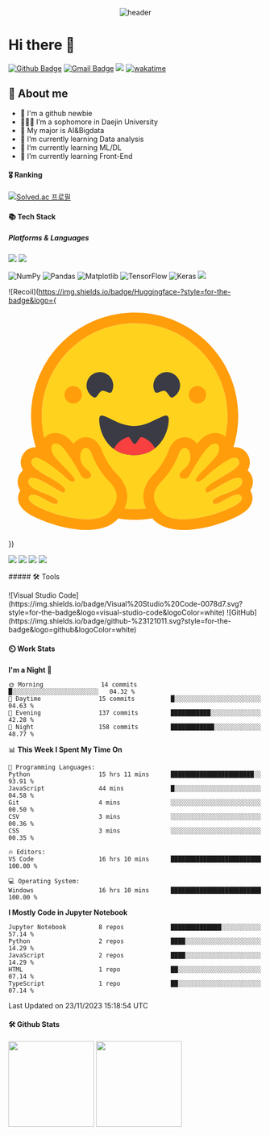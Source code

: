 <div align="center">
  
  ![header](https://capsule-render.vercel.app/api?type=Waving&height=150&section=header&text=Haseong%20Jung&fontSize=35&animation=fadeIn&fontAlignY=30&color=072345&fontColor=fff)
</div>

# Hi there 👋

[![Github Badge](https://img.shields.io/badge/-HaseongJung-grey?style=flat&logo=github&logoColor=white&link=https://github.com/HaseongJung/)](https://www.github.com/HaseongJung/) 
[![Gmail Badge](https://img.shields.io/badge/-haseong8012@gmail.com-c14438?style=flat&logo=Gmail&logoColor=white&link=mailto:haseong8012@gmail.com)](mailto:haseong8012@gmail.com) 
![](https://visitor-badge.glitch.me/badge?page_id=haseong8012@gmail.com)
[![wakatime](https://wakatime.com/badge/user/f6d79253-e5a4-4b14-b0a9-9658ac936d17.svg)](https://wakatime.com/@f6d79253-e5a4-4b14-b0a9-9658ac936d17)

## 💬 About me
- 🌱 I'm a github newbie
- 👨🏻‍🎓 I’m a sophomore in Daejin University
- 🤖 My major is AI&Bigdata
- 📖 I’m currently learning Data analysis
- 📖 I’m currently learning ML/DL
- 📖 I’m currently learning Front-End

#### 🎖️ Ranking
[![Solved.ac
프로필](http://mazassumnida.wtf/api/v2/generate_badge?boj=haseong8012)](https://solved.ac/haseong8012) &nbsp;&nbsp;&nbsp;

#### 📚 Tech Stack
##### Platforms & Languages
<p>
  <img src="https://img.shields.io/badge/Python-3776AB?style=flat-square&logo=Python&logoColor=white"/>
  <img src="https://img.shields.io/badge/Anaconda-44A833?style=flat-square&logo=Anaconda&logoColor=white"/>

  ![NumPy](https://img.shields.io/badge/numpy-%23013243.svg?style=for-the-badge&logo=numpy&logoColor=white)
  ![Pandas](https://img.shields.io/badge/pandas-%23150458.svg?style=for-the-badge&logo=pandas&logoColor=white)
  ![Matplotlib](https://img.shields.io/badge/Matplotlib-%23ffffff.svg?style=for-the-badge&logo=Matplotlib&logoColor=black)
  ![TensorFlow](https://img.shields.io/badge/TensorFlow-%23FF6F00.svg?style=for-the-badge&logo=TensorFlow&logoColor=white)
  ![Keras](https://img.shields.io/badge/Keras-%23D00000.svg?style=for-the-badge&logo=Keras&logoColor=white)
  <img src="https://img.shields.io/badge/Huggingface-?style=flat&logo=Huggingface&logoColor=white"/>
  
  ![Recoil](https://img.shields.io/badge/Huggingface-?style=for-the-badge&logo={<svg class="h-7 w-7 transition-transform group-hover:-translate-y-px" viewBox="0 0 95 88" fill="none" xmlns="http://www.w3.org/2000/svg"><path d="M47.2119 76.5C66.4037 76.5 81.9619 60.9419 81.9619 41.75C81.9619 22.5581 66.4037 7 47.2119 7C28.02 7 12.4619 22.5581 12.4619 41.75C12.4619 60.9419 28.02 76.5 47.2119 76.5Z" fill="#FFD21E"></path><path d="M81.9619 41.75C81.9619 22.5581 66.4037 7 47.2119 7C28.02 7 12.4619 22.5581 12.4619 41.75C12.4619 60.9419 28.02 76.5 47.2119 76.5C66.4037 76.5 81.9619 60.9419 81.9619 41.75ZM8.46185 41.75C8.46185 20.349 25.8108 3 47.2119 3C68.6129 3 85.9619 20.349 85.9619 41.75C85.9619 63.151 68.6129 80.5 47.2119 80.5C25.8108 80.5 8.46185 63.151 8.46185 41.75Z" fill="#FF9D0B"></path><path d="M58.5024 32.2915C59.7768 32.7415 60.2839 35.3615 61.5713 34.6769C64.0095 33.3805 64.9351 30.353 63.6387 27.9148C62.3423 25.4767 59.3148 24.5511 56.8766 25.8475C54.4384 27.1439 53.5128 30.1714 54.8092 32.6096C55.4211 33.7604 57.3632 31.8892 58.5024 32.2915Z" fill="#3A3B45"></path><path d="M34.9454 32.2915C33.671 32.7415 33.164 35.3615 31.8766 34.6769C29.4384 33.3805 28.5128 30.353 29.8092 27.9148C31.1056 25.4767 34.1331 24.5511 36.5713 25.8475C39.0095 27.1439 39.9351 30.1714 38.6387 32.6096C38.0268 33.7604 36.0846 31.8892 34.9454 32.2915Z" fill="#3A3B45"></path><path d="M46.9619 56.289C56.7903 56.289 59.9619 47.5261 59.9619 43.0262C59.9619 40.6875 58.3898 41.4236 55.8718 42.6702C53.5449 43.8222 50.4102 45.4101 46.9619 45.4101C39.7822 45.4101 33.9619 38.5263 33.9619 43.0262C33.9619 47.5261 37.1334 56.289 46.9619 56.289Z" fill="#3A3B45"></path><mask id="mask0" mask-type="alpha" maskUnits="userSpaceOnUse" x="33" y="41" width="27" height="16"><path d="M46.9619 56.289C56.7903 56.289 59.9619 47.5261 59.9619 43.0262C59.9619 40.6875 58.3898 41.4236 55.8718 42.6702C53.5449 43.8222 50.4102 45.4101 46.9619 45.4101C39.7822 45.4101 33.9619 38.5263 33.9619 43.0262C33.9619 47.5261 37.1334 56.289 46.9619 56.289Z" fill="white"></path></mask><g mask="url(#mask0)"><path d="M47.2119 66.5C52.0018 66.5 55.8848 62.617 55.8848 57.8271C55.8848 54.0962 53.5291 50.9156 50.224 49.6915C50.1023 49.6464 49.9794 49.604 49.8553 49.5643C49.0219 49.2979 48.1337 52.1623 47.2119 52.1623C46.3506 52.1623 45.5186 49.2797 44.7332 49.5135C41.151 50.5799 38.5389 53.8984 38.5389 57.8271C38.5389 62.617 42.4219 66.5 47.2119 66.5Z" fill="#F94040"></path></g><path d="M70.7119 37C72.5068 37 73.9619 35.5449 73.9619 33.75C73.9619 31.9551 72.5068 30.5 70.7119 30.5C68.9169 30.5 67.4619 31.9551 67.4619 33.75C67.4619 35.5449 68.9169 37 70.7119 37Z" fill="#FF9D0B"></path><path d="M24.2119 37C26.0068 37 27.4619 35.5449 27.4619 33.75C27.4619 31.9551 26.0068 30.5 24.2119 30.5C22.4169 30.5 20.9619 31.9551 20.9619 33.75C20.9619 35.5449 22.4169 37 24.2119 37Z" fill="#FF9D0B"></path><path class="origin-bottom-right transition-transform group-hover:-rotate-6" d="M17.5238 48C15.9048 48 14.4578 48.665 13.4488 49.871C12.8248 50.618 12.1728 51.822 12.1198 53.625C11.4408 53.43 10.7878 53.321 10.1778 53.321C8.6278 53.321 7.2278 53.915 6.2378 54.994C4.9658 56.379 4.4008 58.081 4.6468 59.784C4.7638 60.595 5.0348 61.322 5.4398 61.995C4.5858 62.686 3.9568 63.648 3.6528 64.805C3.4148 65.712 3.1708 67.601 4.4448 69.547C4.3638 69.674 4.2878 69.806 4.2168 69.941C3.4508 71.395 3.4018 73.038 4.0778 74.568C5.1028 76.887 7.6498 78.714 12.5958 80.675C15.6728 81.895 18.4878 82.675 18.5128 82.682C22.5808 83.737 26.2598 84.273 29.4448 84.273C35.2988 84.273 39.4898 82.48 41.9018 78.944C45.7838 73.25 45.2288 68.042 40.2058 63.022C37.4258 60.244 35.5778 56.148 35.1928 55.249C34.4168 52.587 32.3648 49.628 28.9538 49.628H28.9528C28.6658 49.628 28.3758 49.651 28.0898 49.696C26.5958 49.931 25.2898 50.791 24.3568 52.085C23.3498 50.833 22.3718 49.837 21.4868 49.275C20.1528 48.429 18.8198 48 17.5238 48ZM17.5238 52C18.0338 52 18.6568 52.217 19.3438 52.653C21.4768 54.006 25.5928 61.081 27.0998 63.833C27.6048 64.755 28.4678 65.145 29.2448 65.145C30.7868 65.145 31.9908 63.612 29.3858 61.664C25.4688 58.733 26.8428 53.942 28.7128 53.647C28.7948 53.634 28.8758 53.628 28.9538 53.628C30.6538 53.628 31.4038 56.558 31.4038 56.558C31.4038 56.558 33.6018 62.078 37.3778 65.851C41.1538 69.625 41.3488 72.654 38.5968 76.69C36.7198 79.442 33.1268 80.273 29.4448 80.273C25.6258 80.273 21.7108 79.379 19.5168 78.81C19.4088 78.782 6.0658 75.013 7.7558 71.805C8.0398 71.266 8.5078 71.05 9.0968 71.05C11.4768 71.05 15.8058 74.592 17.6668 74.592C18.0828 74.592 18.3758 74.415 18.4958 73.983C19.2888 71.138 6.4388 69.942 7.5218 65.821C7.7128 65.092 8.2308 64.796 8.9588 64.797C12.1038 64.797 19.1598 70.328 20.6388 70.328C20.7518 70.328 20.8328 70.295 20.8768 70.225C21.6178 69.029 21.2118 68.194 15.9888 65.033C10.7658 61.871 7.0998 59.969 9.1848 57.699C9.4248 57.437 9.7648 57.321 10.1778 57.321C13.3488 57.322 20.8408 64.14 20.8408 64.14C20.8408 64.14 22.8628 66.243 24.0858 66.243C24.3668 66.243 24.6058 66.132 24.7678 65.858C25.6348 64.396 16.7148 57.636 16.2118 54.847C15.8708 52.957 16.4508 52 17.5238 52Z" fill="#FF9D0B"></path><path class="origin-bottom-right transition-transform group-hover:-rotate-6" d="M38.5967 76.6898C41.3487 72.6538 41.1537 69.6248 37.3777 65.8508C33.6017 62.0778 31.4037 56.5578 31.4037 56.5578C31.4037 56.5578 30.5827 53.3518 28.7127 53.6468C26.8427 53.9418 25.4697 58.7328 29.3867 61.6638C33.3037 64.5938 28.6067 66.5848 27.0997 63.8328C25.5927 61.0808 21.4777 54.0058 19.3437 52.6528C17.2107 51.2998 15.7087 52.0578 16.2117 54.8468C16.7147 57.6358 25.6357 64.3958 24.7677 65.8588C23.8997 67.3208 20.8407 64.1398 20.8407 64.1398C20.8407 64.1398 11.2687 55.4288 9.18465 57.6988C7.10065 59.9688 10.7657 61.8708 15.9887 65.0328C21.2127 68.1938 21.6177 69.0288 20.8767 70.2248C20.1347 71.4208 8.60465 61.6998 7.52165 65.8208C6.43965 69.9418 19.2887 71.1378 18.4957 73.9828C17.7027 76.8288 9.44465 68.5978 7.75565 71.8048C6.06565 75.0128 19.4087 78.7818 19.5167 78.8098C23.8267 79.9278 34.7727 82.2968 38.5967 76.6898Z" fill="#FFD21E"></path><path class="origin-bottom-left transition-transform group-hover:rotate-6" d="M77.3999 48C79.0189 48 80.4659 48.665 81.4749 49.871C82.0989 50.618 82.7509 51.822 82.8039 53.625C83.4829 53.43 84.1359 53.321 84.7459 53.321C86.2959 53.321 87.6959 53.915 88.6859 54.994C89.9579 56.379 90.5229 58.081 90.2769 59.784C90.1599 60.595 89.8889 61.322 89.4839 61.995C90.3379 62.686 90.9669 63.648 91.2709 64.805C91.5089 65.712 91.7529 67.601 90.4789 69.547C90.5599 69.674 90.6359 69.806 90.7069 69.941C91.4729 71.395 91.5219 73.038 90.8459 74.568C89.8209 76.887 87.2739 78.714 82.3279 80.675C79.2509 81.895 76.4359 82.675 76.4109 82.682C72.3429 83.737 68.6639 84.273 65.4789 84.273C59.6249 84.273 55.4339 82.48 53.0219 78.944C49.1399 73.25 49.6949 68.042 54.7179 63.022C57.4979 60.244 59.3459 56.148 59.7309 55.249C60.5069 52.587 62.5589 49.628 65.9699 49.628H65.9709C66.2579 49.628 66.5479 49.651 66.8339 49.696C68.3279 49.931 69.6339 50.791 70.5669 52.085C71.5739 50.833 72.5519 49.837 73.4369 49.275C74.7709 48.429 76.1039 48 77.3999 48ZM77.3999 52C76.8899 52 76.2669 52.217 75.5799 52.653C73.4469 54.006 69.3309 61.081 67.8239 63.833C67.3189 64.755 66.4559 65.145 65.6789 65.145C64.1369 65.145 62.9329 63.612 65.5379 61.664C69.4549 58.733 68.0809 53.942 66.2109 53.647C66.1289 53.634 66.0479 53.628 65.9699 53.628C64.2699 53.628 63.5199 56.558 63.5199 56.558C63.5199 56.558 61.3219 62.078 57.5459 65.851C53.7699 69.625 53.5749 72.654 56.3269 76.69C58.2039 79.442 61.7969 80.273 65.4789 80.273C69.2979 80.273 73.2129 79.379 75.4069 78.81C75.5149 78.782 88.8579 75.013 87.1679 71.805C86.8839 71.266 86.4159 71.05 85.8269 71.05C83.4469 71.05 79.1179 74.592 77.2569 74.592C76.8409 74.592 76.5479 74.415 76.4279 73.983C75.6349 71.138 88.4849 69.942 87.4019 65.821C87.2109 65.092 86.6929 64.796 85.9649 64.797C82.8199 64.797 75.7639 70.328 74.2849 70.328C74.1719 70.328 74.0909 70.295 74.0469 70.225C73.3059 69.029 73.7119 68.194 78.9349 65.033C84.1579 61.871 87.8239 59.969 85.7389 57.699C85.4989 57.437 85.1589 57.321 84.7459 57.321C81.5749 57.322 74.0829 64.14 74.0829 64.14C74.0829 64.14 72.0609 66.243 70.8379 66.243C70.5569 66.243 70.3179 66.132 70.1559 65.858C69.2889 64.396 78.2089 57.636 78.7119 54.847C79.0529 52.957 78.4729 52 77.3999 52Z" fill="#FF9D0B"></path><path class="origin-bottom-left transition-transform group-hover:rotate-6" d="M56.3271 76.6898C53.5751 72.6538 53.7701 69.6248 57.5461 65.8508C61.3221 62.0778 63.5201 56.5578 63.5201 56.5578C63.5201 56.5578 64.3411 53.3518 66.2111 53.6468C68.0811 53.9418 69.4541 58.7328 65.5371 61.6638C61.6201 64.5938 66.3171 66.5848 67.8241 63.8328C69.3311 61.0808 73.4461 54.0058 75.5801 52.6528C77.7131 51.2998 79.2151 52.0578 78.7121 54.8468C78.2091 57.6358 69.2881 64.3958 70.1561 65.8588C71.0241 67.3208 74.0831 64.1398 74.0831 64.1398C74.0831 64.1398 83.6551 55.4288 85.7391 57.6988C87.8231 59.9688 84.1581 61.8708 78.9351 65.0328C73.7111 68.1938 73.3061 69.0288 74.0471 70.2248C74.7891 71.4208 86.3191 61.6998 87.4021 65.8208C88.4841 69.9418 75.6351 71.1378 76.4281 73.9828C77.2211 76.8288 85.4791 68.5978 87.1681 71.8048C88.8581 75.0128 75.5151 78.7818 75.4071 78.8098C71.0971 79.9278 60.1511 82.2968 56.3271 76.6898Z" fill="#FFD21E"></path></svg>
  })
  
  
  <img src="https://img.shields.io/badge/HTML5-E34F26?style=flat-square&logo=html5&logoColor=white"/>
  <img src="https://img.shields.io/badge/CSS3-1572B6?style=flat-square&logo=css3&logoColor=white"/>
  <img src="https://img.shields.io/badge/JavaScript-F7DF1E?style=flat-square&logo=javascript&logoColor=black"/>
  <img src="https://img.shields.io/badge/React-61DAFB?style=flat-square&logo=React&logoColor=black"/>
</p>
##### 🛠 Tools 
<p>
  ![Visual Studio Code](https://img.shields.io/badge/Visual%20Studio%20Code-0078d7.svg?style=for-the-badge&logo=visual-studio-code&logoColor=white)
  ![GitHub](https://img.shields.io/badge/github-%23121011.svg?style=for-the-badge&logo=github&logoColor=white)
</p>

#### ⏲️ Work Stats
<!--START_SECTION:waka-->
**I'm a Night 🦉** 

```text
🌞 Morning                14 commits          █░░░░░░░░░░░░░░░░░░░░░░░░   04.32 % 
🌆 Daytime                15 commits          █░░░░░░░░░░░░░░░░░░░░░░░░   04.63 % 
🌃 Evening                137 commits         ███████████░░░░░░░░░░░░░░   42.28 % 
🌙 Night                  158 commits         ████████████░░░░░░░░░░░░░   48.77 % 
```


📊 **This Week I Spent My Time On** 

```text
💬 Programming Languages: 
Python                   15 hrs 11 mins      ███████████████████████░░   93.91 % 
JavaScript               44 mins             █░░░░░░░░░░░░░░░░░░░░░░░░   04.58 % 
Git                      4 mins              ░░░░░░░░░░░░░░░░░░░░░░░░░   00.50 % 
CSV                      3 mins              ░░░░░░░░░░░░░░░░░░░░░░░░░   00.36 % 
CSS                      3 mins              ░░░░░░░░░░░░░░░░░░░░░░░░░   00.35 % 

🔥 Editors: 
VS Code                  16 hrs 10 mins      █████████████████████████   100.00 % 

💻 Operating System: 
Windows                  16 hrs 10 mins      █████████████████████████   100.00 % 
```

**I Mostly Code in Jupyter Notebook** 

```text
Jupyter Notebook         8 repos             ██████████████░░░░░░░░░░░   57.14 % 
Python                   2 repos             ████░░░░░░░░░░░░░░░░░░░░░   14.29 % 
JavaScript               2 repos             ████░░░░░░░░░░░░░░░░░░░░░   14.29 % 
HTML                     1 repo              ██░░░░░░░░░░░░░░░░░░░░░░░   07.14 % 
TypeScript               1 repo              ██░░░░░░░░░░░░░░░░░░░░░░░   07.14 % 
```




 Last Updated on 23/11/2023 15:18:54 UTC
<!--END_SECTION:waka-->

#### 🛠️ Github Stats
<p>
  <img height="170em" src="https://github-readme-stats-veggie-garden.vercel.app/api?username=HaseongJung&show_icons=true&include_all_commits=true&bg_color=30,e96443,904e95&title_color=fff&text_color=fff">
  <img height="170em" src="https://github-readme-stats-veggie-garden.vercel.app/api/top-langs/?username=HaseongJung&layout=compact&bg_color=30,e96443,904e95&title_color=fff&text_color=fff">
</p>

